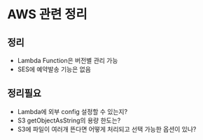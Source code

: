 # AWS 관련 정리

## 정리  
- Lambda Function은 버전별 관리 가능
- SES에 예약발송 기능은 없음

## 정리필요  
- Lambda에 외부 config 설정할 수 있는지?
- S3 getObjectAsString의 용량 한도는?
- S3에 파일이 여러개 뜬다면 어떻게 처리되고 선택 가능한 옵션이 있나?